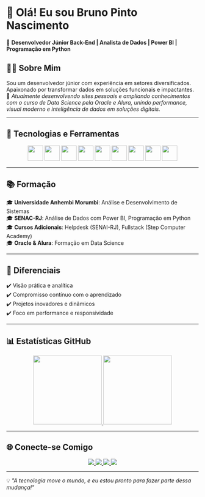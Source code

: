 # 👋 Olá! Eu sou Bruno Pinto Nascimento

🔧 **Desenvolvedor Júnior Back-End | Analista de Dados | Power BI | Programação em Python**

## 🧑‍💻 Sobre Mim  
Sou um desenvolvedor júnior com experiência em setores diversificados. Apaixonado por transformar dados em soluções funcionais e impactantes.  
💬 *Atualmente desenvolvendo sites pessoais e ampliando conhecimentos com o curso de Data Science pela Oracle e Alura, unindo performance, visual moderno e inteligência de dados em soluções digitais.*

---

## 🚀 Tecnologias e Ferramentas

<div align="center">
  <img loading="lazy" src="https://cdn.jsdelivr.net/gh/devicons/devicon/icons/java/java-original.svg" width="40" height="40"/>
  <img loading="lazy" src="https://cdn.jsdelivr.net/gh/devicons/devicon/icons/javascript/javascript-original.svg" width="40" height="40"/>
  <img loading="lazy" src="https://cdn.jsdelivr.net/gh/devicons/devicon/icons/python/python-original.svg" width="40" height="40"/>
  <img loading="lazy" src="https://cdn.jsdelivr.net/gh/devicons/devicon/icons/html5/html5-original.svg" width="40" height="40"/>
  <img loading="lazy" src="https://cdn.jsdelivr.net/gh/devicons/devicon/icons/css3/css3-original.svg" width="40" height="40"/>
  <img loading="lazy" src="https://cdn.jsdelivr.net/gh/devicons/devicon/icons/mysql/mysql-original.svg" width="40" height="40"/>
  <img loading="lazy" src="https://cdn.jsdelivr.net/gh/devicons/devicon/icons/postgresql/postgresql-original.svg" width="40" height="40"/>
  <img loading="lazy" src="https://cdn.jsdelivr.net/gh/devicons/devicon/icons/git/git-original.svg" width="40" height="40"/>
  <img loading="lazy" src="https://cdn.jsdelivr.net/gh/devicons/devicon/icons/linux/linux-original.svg" width="40" height="40"/>
</div>

---

## 📚 Formação

🎓 **Universidade Anhembi Morumbi**: Análise e Desenvolvimento de Sistemas  
🎓 **SENAC-RJ**: Análise de Dados com Power BI, Programação em Python  
🎓 **Cursos Adicionais**: Helpdesk (SENAI-RJ), Fullstack (Step Computer Academy)  
🎓 **Oracle & Alura**: Formação em Data Science 

---

## 🌟 Diferenciais

✔️ Visão prática e analítica  
✔️ Compromisso contínuo com o aprendizado  
✔️ Projetos inovadores e dinâmicos  
✔️ Foco em performance e responsividade

---

## 📊 Estatísticas GitHub

<div align="center">
  <a href="https://github.com/brunopintonascimento">
    <img loading="lazy" height="180em" src="https://github-readme-stats.vercel.app/api?username=brunopintonascimento&show_icons=true&theme=dracula&include_all_commits=true&count_private=true"/>
    <img loading="lazy" height="180em" src="https://github-readme-stats.vercel.app/api/top-langs/?username=brunopintonascimento&layout=compact&langs_count=7&theme=dracula"/>
  </a>
</div>

---

## 🌐 Conecte-se Comigo

<div align="center">
  <a href="https://www.linkedin.com/in/brunoanalistadesistemas/" target="_blank">
    <img loading="lazy" src="https://img.shields.io/badge/-LinkedIn-%230077B5?style=for-the-badge&logo=linkedin&logoColor=white"/>
  </a>
  <a href="https://github.com/brunopintonascimento" target="_blank">
    <img loading="lazy" src="https://img.shields.io/badge/GitHub-181717?style=for-the-badge&logo=github&logoColor=white"/>
  </a>
  <a href="mailto:contato@brunopintonascimento.com" target="_blank">
    <img loading="lazy" src="https://img.shields.io/badge/Gmail-D14836?style=for-the-badge&logo=gmail&logoColor=white"/>
  </a>
  <a href="https://instagram.com/seu-usuário-instagram-aqui" target="_blank">
    <img loading="lazy" src="https://img.shields.io/badge/-Instagram-%23E4405F?style=for-the-badge&logo=instagram&logoColor=white"/>
  </a>
</div>

---

💡 *"A tecnologia move o mundo, e eu estou pronto para fazer parte dessa mudança!"*
